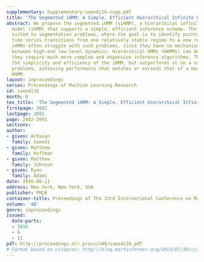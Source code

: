 ```yaml
---
supplementary: Supplementary:saeedi16-supp.pdf
title: 'The Segmented iHMM: A Simple, Efficient Hierarchical Infinite HMM'
abstract: We propose the segmented iHMM (siHMM), a hierarchical infinite hidden Markov
  model (iHMM) that supports a simple, efficient inference scheme. The siHMM is well
  suited to segmentation problems, where the goal is to identify points at which a
  time series transitions from one relatively stable regime to a new regime. Conventional
  iHMMs often struggle with such problems, since they have no mechanism for distinguishing
  between high-and low-level dynamics. Hierarchical HMMs (HHMMs) can do better, but
  they require much more complex and expensive inference algorithms. The siHMM retains
  the simplicity and efficiency of the iHMM, but outperforms it on a variety of segmentation
  problems, achieving performance that matches or exceeds that of a more complicated
  HHMM.
layout: inproceedings
series: Proceedings of Machine Learning Research
id: saeedi16
month: 0
tex_title: 'The Segmented iHMM: A Simple, Efficient Hierarchical Infinite HMM'
firstpage: 2682
lastpage: 2691
page: 2682-2691
sections: 
author:
- given: Ardavan
  family: Saeedi
- given: Matthew
  family: Hoffman
- given: Matthew
  family: Johnson
- given: Ryan
  family: Adams
date: 2016-06-11
address: New York, New York, USA
publisher: PMLR
container-title: Proceedings of The 33rd International Conference on Machine Learning
volume: '48'
genre: inproceedings
issued:
  date-parts:
  - 2016
  - 6
  - 11
pdf: http://proceedings.mlr.press/v48/saeedi16.pdf
# Format based on citeproc: http://blog.martinfenner.org/2013/07/30/citeproc-yaml-for-bibliographies/
---
```


